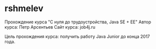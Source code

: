 # rshmelev
Прохождение курса "С нуля до трудоустройства, Java SE + EE"
Автор курса: Петр Арсентьев
Сайт курса: job4j.ru

Цель прохождения курса: получить работу Java Junior до конца 2017 года.

